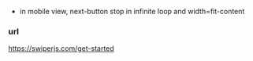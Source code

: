 - in mobile view, next-button stop in infinite loop and width=fit-content

### url
https://swiperjs.com/get-started
